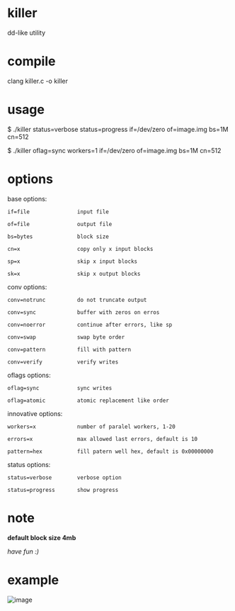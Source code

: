# killer
dd-like utility

# compile
clang killer.c -o killer

# usage
$ ./killer status=verbose status=progress if=/dev/zero of=image.img bs=1M cn=512

$ ./killer oflag=sync workers=1 if=/dev/zero of=image.img bs=1M cn=512

# options
base options:

  `if=file               input file`

  `of=file               output file`
  
  `bs=bytes              block size`
  
  `cn=x                  copy only x input blocks`
  
  `sp=x                  skip x input blocks`
  
  `sk=x                  skip x output blocks`

conv options:

  `conv=notrunc          do not truncate output`
  
  `conv=sync             buffer with zeros on erros`
  
  `conv=noerror          continue after errors, like sp`
  
  `conv=swap             swap byte order`
  
  `conv=pattern          fill with pattern`
  
  `conv=verify           verify writes`

oflags options:

  `oflag=sync            sync writes`
  
  `oflag=atomic          atomic replacement like order`

innovative options:

  `workers=x             number of paralel workers, 1-20`
  
  `errors=x              max allowed last errors, default is 10`
  
  `pattern=hex           fill patern well hex, default is 0x00000000`

status options:

  `status=verbose        verbose option`
  
  `status=progress       show progress`

# note
**default block size 4mb**

*have fun :)*

# example
![image](https://github.com/user-attachments/assets/d5f880e6-2ff2-4c59-86ca-50c16a36ae26)
